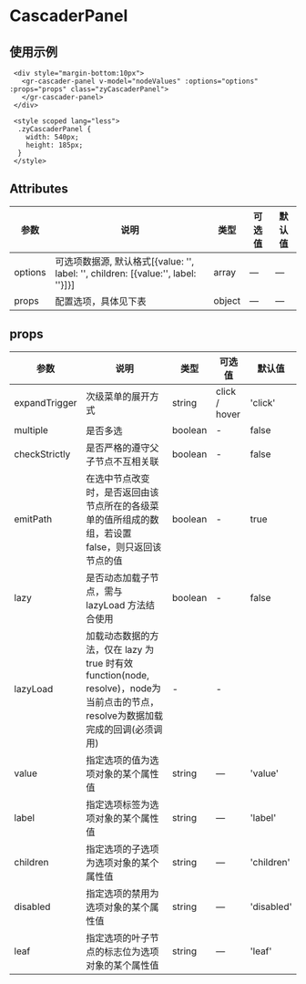
# CascaderPanel

## 使用示例
<template>
  <div style="padding:10px 0">
    <div style="margin-bottom:10px">
       <gr-cascader-panel v-model="nodeValues" :options="options" :props="props" class="zyCascaderPanel">
       </gr-cascader-panel>
    </div>
  </div>
</template>

 ```vue
  <div style="margin-bottom:10px">
    <gr-cascader-panel v-model="nodeValues" :options="options" :props="props" class="zyCascaderPanel">
    </gr-cascader-panel>
  </div>

  <style scoped lang="less">
   .zyCascaderPanel {
     width: 540px;
     height: 185px;
   }
  </style>
 ```

## Attributes
| 参数        | 说明           | 类型    | 可选值                  | 默认值 |
| ---------- | ------------- | ------ | ---------------------- | ----- |
| options    | 可选项数据源, 默认格式[{value: '', label: '', children: [{value:'', label: ''}]}] | array  | —  | — |
| props | 配置选项，具体见下表 | object | —                        |   —    |



## props
| 参数        | 说明           | 类型    | 可选值                  | 默认值 |
| ---------- | ------------- | ------ | ---------------------- | ----- |
| expandTrigger| 	次级菜单的展开方式| 	string| 	click / hover| 	'click'| 
| multiple| 	是否多选| 	boolean| 	-	| false| 
| checkStrictly| 	是否严格的遵守父子节点不互相关联| 	boolean| 	-	| false| 
| emitPath| 	在选中节点改变时，是否返回由该节点所在的各级菜单的值所组成的数组，若设置 false，则只返回该节点的值	| boolean	| -| 	true| 
| lazy| 	是否动态加载子节点，需与 lazyLoad 方法结合使用	| boolean| 	-	| false| 
| lazyLoad| 	加载动态数据的方法，仅在 lazy 为 true 时有效	function(node, resolve)，node为当前点击的节点，resolve为数据加载完成的回调(必须调用)	| -| 	-| 
| value| 	指定选项的值为选项对象的某个属性值| 	string| 	—| 	'value'| 
| label| 	指定选项标签为选项对象的某个属性值| 	string| 	—	| 'label'| 
| children| 	指定选项的子选项为选项对象的某个属性值| 	string| 	—	| 'children'| 
| disabled| 	指定选项的禁用为选项对象的某个属性值| 	string| 	—	| 'disabled'| 
| leaf| 	指定选项的叶子节点的标志位为选项对象的某个属性值| 	string| 	—	| 'leaf'| 

<script>
  export default {
    data(){
      return {
         nodeValues: [],
         props: {
           multiple: true,
           checkStrictly: true,
           emitPath: false
         },
         options: [
         {
          value: '01',
          label: '加油卡',
          children: [
            {
              value: '0101',
              label: '余额分配',
              children: [
                {
                  value: '010101',
                  label: '查看'
                },
                {
                  value: '010102',
                  label: '编辑'
                }
              ]
            },
            {
              value: '0102',
              label: '申请开卡',
              children: [
                {
                  value: '010201',
                  label: '查看'
                },
                {
                  value: '010202',
                  label: '编辑'
                }
              ]
            },
            {
              value: '0103',
              label: '加油卡挂失',
              children: [
                {
                  value: '010301',
                  label: '查看'
                },
                {
                  value: '010302',
                  label: '编辑'
                }
              ]
            },
            {
              value: '0104',
              label: '加油卡注销',
              children: [
                {
                  value: '010401',
                  label: '查看'
                },
                {
                  value: '010402',
                  label: '编辑'
                }
              ]
            },
            {
              value: '0105',
              label: '加油卡信息',
              children: [
                {
                  value: '010501',
                  label: '查看'
                },
                {
                  value: '010502',
                  label: '编辑'
                }
              ]
            }
          ]
        },
        {
          value: '02',
          label: '账户',
          children: [
            {
              value: '0201',
              label: '交易查询',
              children: [
                {
                  value: '020101',
                  label: '查看'
                },
                {
                  value: '020102',
                  label: '编辑'
                }
              ]
            },
            {
              value: '0202',
              label: '充值明细查询',
              children: [
                {
                  value: '020201',
                  label: '查看'
                },
                {
                  value: '020202',
                  label: '编辑'
                }
              ]
            },
            {
              value: '0203',
              label: '账单查询',
              children: [
                {
                  value: '020301',
                  label: '查看'
                },
                {
                  value: '020302',
                  label: '编辑'
                }
              ]
            },
            {
              value: '0204',
              label: '加油轨迹查询',
              children: [
                {
                  value: '020401',
                  label: '查看'
                },
                {
                  value: '020402',
                  label: '编辑'
                }
              ]
            }
          ]
        },
        {
          value: '03',
          label: '增值服务',
          children: []
        },
        {
          value: '04',
          label: '设置',
          children: [
            {
              value: '0401',
              label: '主账户信息',
              children: [
                {
                  value: '040101',
                  label: '查看'
                },
                {
                  value: '040102',
                  label: '编辑'
                }
              ]
            },
            {
              value: '0402',
              label: '限制信息',
              children: [
                {
                  value: '040201',
                  label: '查看'
                },
                {
                  value: '040202',
                  label: '编辑'
                }
              ]
            },
            {
              value: '0403',
              label: '余额不足提醒',
              children: [
                {
                  value: '040301',
                  label: '查看'
                },
                {
                  value: '040302',
                  label: '编辑'
                }
              ]
            },
            {
              value: '0404',
              label: '角色分配',
              children: [
                {
                  value: '040401',
                  label: '查看'
                },
                {
                  value: '040402',
                  label: '编辑'
                }
              ]
            },
            {
              value: '0405',
              label: '安全设置',
              children: [
                {
                  value: '040501',
                  label: '查看'
                },
                {
                  value: '040502',
                  label: '编辑'
                }
              ]
            }
          ]
        }
      ]
      };
    }
  };
</script>
<style scoped lang="less">
  .zyCascaderPanel {
    width: 540px;
    height: 185px;
  }
</style>